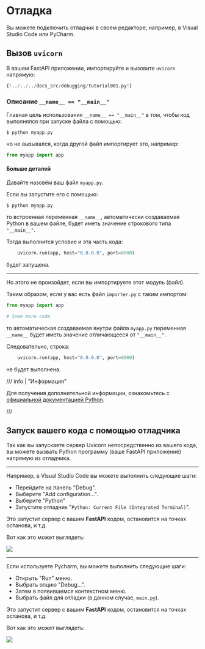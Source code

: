 # Отладка

Вы можете подключить отладчик в своем редакторе, например, в Visual Studio Code или PyCharm.

## Вызов `uvicorn`

В вашем FastAPI приложении, импортируйте и вызовите `uvicorn` напрямую:

```Python hl_lines="1  15"
{!../../../docs_src/debugging/tutorial001.py!}
```

### Описание `__name__ == "__main__"`

Главная цель использования `__name__ == "__main__"` в том, чтобы код выполнялся при запуске файла с помощью:

<div class="termy">

```console
$ python myapp.py
```

</div>

но не вызывался, когда другой файл импортирует это, например:

```Python
from myapp import app
```

#### Больше деталей

Давайте назовём ваш файл `myapp.py`.

Если вы запустите его с помощью:

<div class="termy">

```console
$ python myapp.py
```

</div>

то встроенная переменная `__name__`, автоматически создаваемая Python в вашем файле, будет иметь значение строкового типа `"__main__"`.

Тогда выполнится условие и эта часть кода:

```Python
    uvicorn.run(app, host="0.0.0.0", port=8000)
```

будет запущена.

---

Но этого не произойдет, если вы импортируете этот модуль (файл).

Таким образом, если у вас есть файл `importer.py` с таким импортом:

```Python
from myapp import app

# Some more code
```

то автоматическая создаваемая внутри файла `myapp.py` переменная  `__name__` будет иметь значение отличающееся от `"__main__"`.

Следовательно, строка:

```Python
    uvicorn.run(app, host="0.0.0.0", port=8000)
```

не будет выполнена.

/// info | "Информация"

Для получения дополнительной информации, ознакомьтесь с <a href="https://docs.python.org/3/library/__main__.html" class="external-link" target="_blank">официальной документацией Python</a>.

///

## Запуск вашего кода с помощью отладчика

Так как вы запускаете сервер Uvicorn непосредственно из вашего кода, вы можете вызвать Python программу (ваше FastAPI приложение) напрямую из отладчика.

---

Например, в Visual Studio Code вы можете выполнить следующие шаги:

* Перейдите на панель "Debug".
* Выберите "Add configuration...".
* Выберите "Python"
* Запустите отладчик "`Python: Current File (Integrated Terminal)`".

Это запустит сервер с вашим **FastAPI** кодом, остановится на точках останова, и т.д.

Вот как это может выглядеть:

<img src="/img/tutorial/debugging/image01.png">

---

Если используете Pycharm, вы можете выполнить следующие шаги:

* Открыть "Run" меню.
* Выбрать опцию "Debug...".
* Затем в появившемся контекстном меню.
* Выбрать файл для отладки (в данном случае, `main.py`).

Это запустит сервер с вашим **FastAPI** кодом, остановится на точках останова, и т.д.

Вот как это может выглядеть:

<img src="/img/tutorial/debugging/image02.png">
